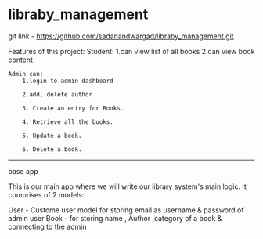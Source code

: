# libraby_management
git link - https://github.com/sadanandwargad/libraby_management.git


Features of this project:
    Student:
        1.can view list of all books
        2.can view book content

    Admin can:
        1.login to admin dashboard

        2.add, delete author

        3. Create an entry for Books.

        4. Retrieve all the books.

        5. Update a book.

        6. Delete a book.
________________________________________________________________________________________________________________________

base app

This is our main app where we will write our library system's main logic. It comprises of 2 models:

User - Custome user model for storing email as username & password  of admin user
Book - for storing name , Author ,category of a book & connecting to the admin

